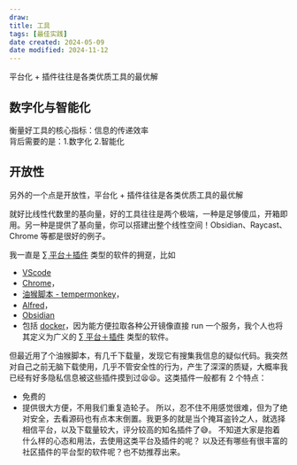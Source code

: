 ```yaml
---
draw:
title: 工具
tags: [最佳实践]
date created: 2024-05-09
date modified: 2024-11-12
---
```


平台化 + 插件往往是各类优质工具的最优解

<!-- more -->

## 数字化与智能化

衡量好工具的核心指标：信息的传递效率  
背后需要的是：1.数字化 2.智能化

## 开放性

另外的一个点是开放性，平台化 + 插件往往是各类优质工具的最优解

就好比线性代数里的基向量，好的工具往往是两个极端，一种是足够傻瓜，开箱即用。另一种是提供了基向量，你可以搭建出整个线性空间！Obsidian、Raycast、Chrome 等都是很好的例子。

我一直是 [∑ 平台＋插件](∑%20平台＋插件) 类型的软件的拥趸，比如

- [VScode](VScode.md)
- [Chrome](Chrome)，
- [油猴脚本 - tempermonkey](油猴脚本%20-%20tempermonkey)，
- [Alfred](Alfred)，
- [Obsidian](Obsidian.md)
- 包括 [docker](docker.md)，因为能方便拉取各种公开镜像直接 run 一个服务，我个人也将其定义为广义的 [∑ 平台＋插件](∑%20平台＋插件) 类型的软件。

但最近用了个油猴脚本，有几千下载量，发现它有搜集我信息的疑似代码。我突然对自己之前无脑下载使用，几乎不管安全性的行为，产生了深深的质疑，大概率我已经有好多隐私信息被这些插件摸到过😫😫。这类插件一般都有 2 个特点：

- 免费的
- 提供很大方便，不用我们重复造轮子。
所以，忍不住不用感觉很难，但为了绝对安全，去看源码也有点本末倒置。我更多的就是当个掩耳盗铃之人，就选择相信平台，以及下载量较大，评分较高的知名插件了😅。
不知道大家是抱着什么样的心态和用法，去使用这类平台及插件的呢？
以及还有哪些有很丰富的社区插件的平台型的软件呢？也不妨推荐出来。
